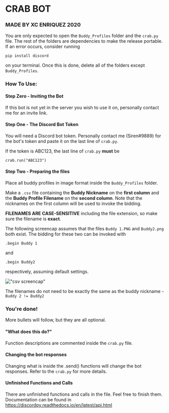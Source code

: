 # **CRAB BOT**
### MADE BY XC ENRIQUEZ 2020

You are only expected to open the `Buddy_Profiles` folder and the `crab.py` file. The rest of the folders are dependencies to make the release portable. If an error occurs, consider running
```
pip install discord
```
on your terminal. Once this is done, delete all of the folders except `Buddy_Profiles`.

### How To Use:

#### Step Zero - Inviting the Bot
If this bot is not yet in the server you wish to use it on, personally contact me for an invite link.

#### Step One - The Discord Bot Token
You will need a Discord bot token. Personally contact me (Siren#9889) for the bot's token and paste it on the last line of `crab.py`.

If the token is ABC123, the last line of `crab.py` **must** be
```
crab.run("ABC123")
```

#### Step Two - Preparing the files
Place all buddy profiles in image format inside the `Buddy_Profiles` folder. 


Make a `.csv` file containing the **Buddy Nickname** on the **first column** and the **Buddy Profile Filename** on the **second column**. Note that the nicknames on the first column will be used to invoke the bidding. 


**FILENAMES ARE CASE-SENSITIVE** including the file extension, so make sure the filename is **exact**.


The following screencap assumes that the files `Buddy 1.PNG` and `Buddy2.png` both exist.
The bidding for these two can be invoked with
```
.begin Buddy 1
```
and
```
.begin Buddy2
```
respectively, assuming default settings.

!["csv screencap"](https://i.imgur.com/82BwLZV.png)

The filenames do not need to be exactly the same as the buddy nickname - `Buddy 2 != Buddy2`

### You're done!
More bullets will follow, but they are all optional.

#### "What does this do?"
Function descriptions are commented inside the `crab.py` file.

#### Changing the bot responses
Changing what is inside the .send() functions will change the bot responses. Refer to the `crab.py` for more details.

#### Unfinished Functions and Calls
There are unfinished functions and calls in the file. Feel free to finish them. Documentation can be found in https://discordpy.readthedocs.io/en/latest/api.html